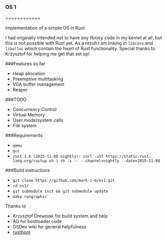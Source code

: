 ### OS 1 ###
============

Implementation of a simple OS in Rust

I had originally intended not to have any library code in my kernel at all, but this is not possible with Rust yet. As a result I am linking in `libcore` and `liballoc` which contain the heart of Rust functionality. Special thanks to Krzysztof for helping me get that set up!

###Features so far
* Heap allocation
* Preemptive multitasking
* VGA buffer management
* Reaper

###TODO
* Concurrency Control
* Virtual Memory
* User mode/system calls
* File system

###Requirements

* ```qemu```
* ```gcc```
* ```rust 1.6 (2015-11-08 nightly): curl -sSf https://static.rust-lang.org/rustup.sh | sh -s -- --channel=nightly --date=2015-11-08```

###Build instructions

* ```git clone https://github.com/mark-i-m/os1.git```
* ```cd os1/```
* ```git submodule init && git submodule update```
* ```make rungraphic```

Thanks to
- Krzysztof Drewniak for build system and help
- AG for bootloader code
- OSDev wiki for general helpfulness
- [rustboot](http://github.com/charliesome/rustboot)
